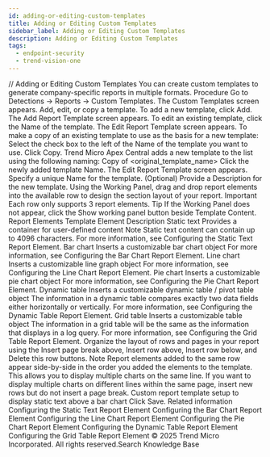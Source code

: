 ```yaml
---
id: adding-or-editing-custom-templates
title: Adding or Editing Custom Templates
sidebar_label: Adding or Editing Custom Templates
description: Adding or Editing Custom Templates
tags:
  - endpoint-security
  - trend-vision-one
---
```


/*<![CDATA[*/ $('#title').html($('meta[name=map-description]').attr('content')); /*]]>*/ Adding or Editing Custom Templates You can create custom templates to generate company-specific reports in multiple formats. Procedure Go to Detections → Reports → Custom Templates. The Custom Templates screen appears. Add, edit, or copy a template. To add a new template, click Add. The Add Report Template screen appears. To edit an existing template, click the Name of the template. The Edit Report Template screen appears. To make a copy of an existing template to use as the basis for a new template: Select the check box to the left of the Name of the template you want to use. Click Copy. Trend Micro Apex Central adds a new template to the list using the following naming: Copy of <original_template_name> Click the newly added template Name. The Edit Report Template screen appears. Specify a unique Name for the template. (Optional) Provide a Description for the new template. Using the Working Panel, drag and drop report elements into the available row to design the section layout of your report. Important Each row only supports 3 report elements. Tip If the Working Panel does not appear, click the Show working panel button beside Template Content. Report Elements Template Element Description Static text Provides a container for user-defined content Note Static text content can contain up to 4096 characters. For more information, see Configuring the Static Text Report Element. Bar chart Inserts a customizable bar chart object For more information, see Configuring the Bar Chart Report Element. Line chart Inserts a customizable line graph object For more information, see Configuring the Line Chart Report Element. Pie chart Inserts a customizable pie chart object For more information, see Configuring the Pie Chart Report Element. Dynamic table Inserts a customizable dynamic table / pivot table object The information in a dynamic table compares exactly two data fields either horizontally or vertically. For more information, see Configuring the Dynamic Table Report Element. Grid table Inserts a customizable table object The information in a grid table will be the same as the information that displays in a log query. For more information, see Configuring the Grid Table Report Element. Organize the layout of rows and pages in your report using the Insert page break above, Insert row above, Insert row below, and Delete this row buttons. Note Report elements added to the same row appear side-by-side in the order you added the elements to the template. This allows you to display multiple charts on the same line. If you want to display multiple charts on different lines within the same page, insert new rows but do not insert a page break. Custom report template setup to display static text above a bar chart Click Save. Related information Configuring the Static Text Report Element Configuring the Bar Chart Report Element Configuring the Line Chart Report Element Configuring the Pie Chart Report Element Configuring the Dynamic Table Report Element Configuring the Grid Table Report Element © 2025 Trend Micro Incorporated. All rights reserved.Search Knowledge Base